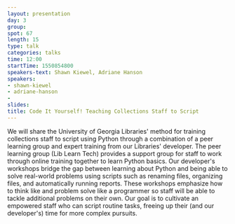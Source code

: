 ```yaml
---
layout: presentation
day: 3
group:
spot: 67
length: 15
type: talk
categories: talks
time: 12:00
startTime: 1550854800
speakers-text: Shawn Kiewel, Adriane Hanson
speakers:
- shawn-kiewel
- adriane-hanson
-
slides:
title: Code It Yourself! Teaching Collections Staff to Script
---
```

We will share the University of Georgia Libraries' method for training collections staff to script using Python through a combination of a peer learning group and expert training from our Libraries' developer. The peer learning group (Lib Learn Tech) provides a support group for staff to work through online training together to learn Python basics. Our developer's workshops bridge the gap between learning about Python and being able to solve real-world problems using scripts such as renaming files, organizing files, and automatically running reports. These workshops emphasize how to think like and problem solve like a programmer so staff will be able to tackle additional problems on their own. Our goal is to cultivate an empowered staff who can script routine tasks, freeing up their (and our developer's) time for more complex pursuits.
